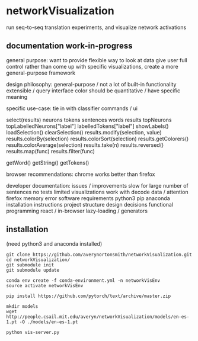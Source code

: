 # networkVisualization
run seq-to-seq translation experiments, and visualize network activations

## documentation work-in-progress
general purpose:
  want to provide flexible way to look at data
  give user full control
  rather than come up with specific visualizations, create a more
    general-purpose framework  

design philosophy:
  general-purpose / not a lot of built-in functionality
  extensible / query interface
  color should be quantitative / have specific meaning  

specific use-case: tie in with classifier
commands / ui

select(results)
neurons
tokens
sentences
words
results
topNeurons
topLabelledNeurons["label"]
labelledTokens["label"]
showLabels()
loadSelection()
clearSelection()
results.modify(selection, value)
results.colorBy(selection)
results.colorSort(selection)
results.getColorers()
results.colorAverage(selection)
results.take(n)
results.reversed()
results.map(func)
results.filter(func)

getWord()
getString()
getTokens()

browser recommendations: chrome works better than firefox

developer documentation:
  issues / improvements
    slow for large number of sentences
    no tests
    limited visualizations
    work with decode data / attention
    firefox memory error
  software requirements
    python3
    pip
    anaconda
  installation instructions
  project structure
  design decisions
    functional programming
    react / in-browser
    lazy-loading / generators
    
## installation
(need python3 and anaconda installed)

```
git clone https://github.com/averynortonsmith/networkVisualization.git
cd networkVisualization/
git submodule init
git submodule update

conda env create -f conda-environment.yml -n networkVisEnv
source activate networkVisEnv

pip install https://github.com/pytorch/text/archive/master.zip

mkdir models
wget http://people.csail.mit.edu/averyn/networkVisualization/models/en-es-1.pt -O ./models/en-es-1.pt

python vis-server.py
```
